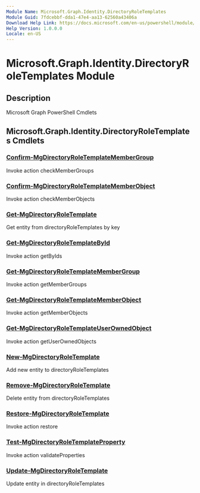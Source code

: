 ```yaml
---
Module Name: Microsoft.Graph.Identity.DirectoryRoleTemplates
Module Guid: 7fdcebbf-dda1-47e4-aa13-62560a43406a
Download Help Link: https://docs.microsoft.com/en-us/powershell/module/microsoft.graph.identity.directoryroletemplates
Help Version: 1.0.0.0
Locale: en-US
---
```


# Microsoft.Graph.Identity.DirectoryRoleTemplates Module
## Description
Microsoft Graph PowerShell Cmdlets

## Microsoft.Graph.Identity.DirectoryRoleTemplates Cmdlets
### [Confirm-MgDirectoryRoleTemplateMemberGroup](Confirm-MgDirectoryRoleTemplateMemberGroup.md)
Invoke action checkMemberGroups

### [Confirm-MgDirectoryRoleTemplateMemberObject](Confirm-MgDirectoryRoleTemplateMemberObject.md)
Invoke action checkMemberObjects

### [Get-MgDirectoryRoleTemplate](Get-MgDirectoryRoleTemplate.md)
Get entity from directoryRoleTemplates by key

### [Get-MgDirectoryRoleTemplateById](Get-MgDirectoryRoleTemplateById.md)
Invoke action getByIds

### [Get-MgDirectoryRoleTemplateMemberGroup](Get-MgDirectoryRoleTemplateMemberGroup.md)
Invoke action getMemberGroups

### [Get-MgDirectoryRoleTemplateMemberObject](Get-MgDirectoryRoleTemplateMemberObject.md)
Invoke action getMemberObjects

### [Get-MgDirectoryRoleTemplateUserOwnedObject](Get-MgDirectoryRoleTemplateUserOwnedObject.md)
Invoke action getUserOwnedObjects

### [New-MgDirectoryRoleTemplate](New-MgDirectoryRoleTemplate.md)
Add new entity to directoryRoleTemplates

### [Remove-MgDirectoryRoleTemplate](Remove-MgDirectoryRoleTemplate.md)
Delete entity from directoryRoleTemplates

### [Restore-MgDirectoryRoleTemplate](Restore-MgDirectoryRoleTemplate.md)
Invoke action restore

### [Test-MgDirectoryRoleTemplateProperty](Test-MgDirectoryRoleTemplateProperty.md)
Invoke action validateProperties

### [Update-MgDirectoryRoleTemplate](Update-MgDirectoryRoleTemplate.md)
Update entity in directoryRoleTemplates

